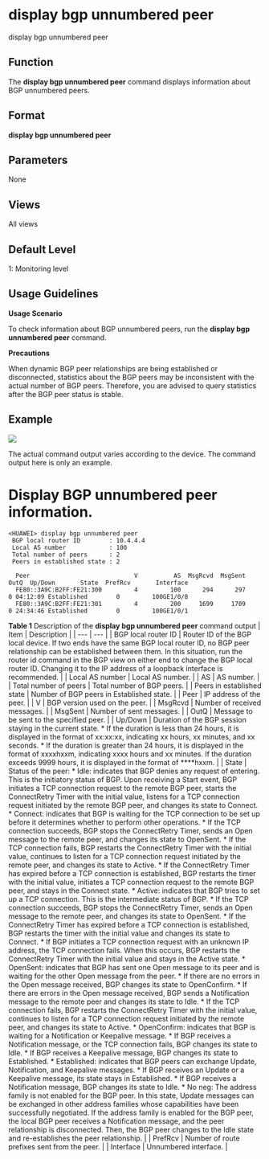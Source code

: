 display bgp unnumbered peer
===========================

display bgp unnumbered peer

Function
--------



The **display bgp unnumbered peer** command displays information about BGP unnumbered peers.




Format
------

**display bgp unnumbered peer**


Parameters
----------

None


Views
-----

All views


Default Level
-------------

1: Monitoring level


Usage Guidelines
----------------

**Usage Scenario**



To check information about BGP unnumbered peers, run the **display bgp unnumbered peer** command.



**Precautions**



When dynamic BGP peer relationships are being established or disconnected, statistics about the BGP peers may be inconsistent with the actual number of BGP peers. Therefore, you are advised to query statistics after the BGP peer status is stable.




Example
-------

![](../public_sys-resources/note_3.0-en-us.png) 

The actual command output varies according to the device. The command output here is only an example.


# Display BGP unnumbered peer information.
```
<HUAWEI> display bgp unnumbered peer
 BGP local router ID        : 10.4.4.4
 Local AS number            : 100
 Total number of peers      : 2
 Peers in established state : 2

  Peer                             V          AS  MsgRcvd  MsgSent  OutQ  Up/Down       State  PrefRcv       Interface
  FE80::3A9C:B2FF:FE21:300         4         100      294      297     0 04:12:09 Established        0         100GE1/0/8
  FE80::3A9C:B2FF:FE21:301         4         200     1699     1709     0 24:34:46 Established        0         100GE1/0/1

```

**Table 1** Description of the **display bgp unnumbered peer** command output
| Item | Description |
| --- | --- |
| BGP local router ID | Router ID of the BGP local device.  If two ends have the same BGP local router ID, no BGP peer relationship can be established between them. In this situation, run the router id command in the BGP view on either end to change the BGP local router ID. Changing it to the IP address of a loopback interface is recommended. |
| Local AS number | Local AS number. |
| AS | AS number. |
| Total number of peers | Total number of BGP peers. |
| Peers in established state | Number of BGP peers in Established state. |
| Peer | IP address of the peer. |
| V | BGP version used on the peer. |
| MsgRcvd | Number of received messages. |
| MsgSent | Number of sent messages. |
| OutQ | Message to be sent to the specified peer. |
| Up/Down | Duration of the BGP session staying in the current state.   * If the duration is less than 24 hours, it is displayed in the format of xx:xx:xx, indicating xx hours, xx minutes, and xx seconds. * If the duration is greater than 24 hours, it is displayed in the format of xxxxhxxm, indicating xxxx hours and xx minutes. If the duration exceeds 9999 hours, it is displayed in the format of \*\*\*\*hxxm. |
| State | Status of the peer:   * Idle: indicates that BGP denies any request of entering. This is the initiatory status of BGP.   Upon receiving a Start event, BGP initiates a TCP connection request to the remote BGP peer, starts the ConnectRetry Timer with the initial value, listens for a TCP connection request initiated by the remote BGP peer, and changes its state to Connect.   * Connect: indicates that BGP is waiting for the TCP connection to be set up before it determines whether to perform other operations. * If the TCP connection succeeds, BGP stops the ConnectRetry Timer, sends an Open message to the remote peer, and changes its state to OpenSent. * If the TCP connection fails, BGP restarts the ConnectRetry Timer with the initial value, continues to listen for a TCP connection request initiated by the remote peer, and changes its state to Active. * If the ConnectRetry Timer has expired before a TCP connection is established, BGP restarts the timer with the initial value, initiates a TCP connection request to the remote BGP peer, and stays in the Connect state. * Active: indicates that BGP tries to set up a TCP connection. This is the intermediate status of BGP. * If the TCP connection succeeds, BGP stops the ConnectRetry Timer, sends an Open message to the remote peer, and changes its state to OpenSent. * If the ConnectRetry Timer has expired before a TCP connection is established, BGP restarts the timer with the initial value and changes its state to Connect. * If BGP initiates a TCP connection request with an unknown IP address, the TCP connection fails. When this occurs, BGP restarts the ConnectRetry Timer with the initial value and stays in the Active state. * OpenSent: indicates that BGP has sent one Open message to its peer and is waiting for the other Open message from the peer. * If there are no errors in the Open message received, BGP changes its state to OpenConfirm. * If there are errors in the Open message received, BGP sends a Notification message to the remote peer and changes its state to Idle. * If the TCP connection fails, BGP restarts the ConnectRetry Timer with the initial value, continues to listen for a TCP connection request initiated by the remote peer, and changes its state to Active. * OpenConfirm: indicates that BGP is waiting for a Notification or Keepalive message. * If BGP receives a Notification message, or the TCP connection fails, BGP changes its state to Idle. * If BGP receives a Keepalive message, BGP changes its state to Established. * Established: indicates that BGP peers can exchange Update, Notification, and Keepalive messages. * If BGP receives an Update or a Keepalive message, its state stays in Established. * If BGP receives a Notification message, BGP changes its state to Idle. * No neg: The address family is not enabled for the BGP peer. In this state, Update messages can be exchanged in other address families whose capabilities have been successfully negotiated. If the address family is enabled for the BGP peer, the local BGP peer receives a Notification message, and the peer relationship is disconnected. Then, the BGP peer changes to the Idle state and re-establishes the peer relationship. |
| PrefRcv | Number of route prefixes sent from the peer. |
| Interface | Unnumbered interface. |